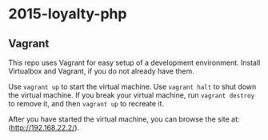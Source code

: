 # 2015-loyalty-php

## Vagrant
This repo uses Vagrant for easy setup of a development environment.
Install Virtualbox and Vagrant, if you do not already have them.

Use `vagrant up` to start the virtual machine.
Use `vagrant halt` to shut down the virtual machine.
If you break your virtual machine, run `vagrant destroy` to remove it, and then `vagrant up` to recreate it.

After you have started the virtual machine, you can browse the site at: (http://192.168.22.2/).
